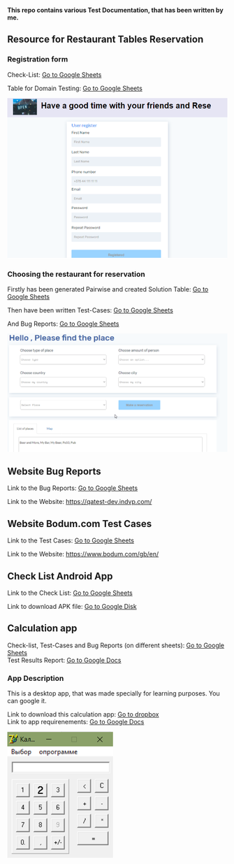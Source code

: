 <b>This repo contains various Test Documentation, that has been written by me.</b>


<h2>Resource for Restaurant Tables Reservation</h2>

<h3>Registration form</h3>
Check-List: <a href="https://docs.google.com/spreadsheets/d/1uoq2un_QyBhD_R9bnfBuDNu6bgut6-20Kl0rO53tRXI/edit?usp=sharing">Go to Google Sheets</a>  

Table for Domain Testing: <a href="https://docs.google.com/spreadsheets/d/1MbqgY4Z7-d_K7NO9FrUE1bzt8n-Hk0yHspo2LNy4SfI/edit?usp=sharing">Go to Google Sheets</a> 


![Image alt](https://github.com/MaximGitmax/Test_Documentation/raw/main/registration_form.png)


<h3> Choosing the restaurant for reservation </h3>

  Firstly has been generated Pairwise and created Solution Table: <a href="https://docs.google.com/spreadsheets/d/1LRUwJ3JlLw2ig5DqxK5mWFlxXr5iUE3VnHW6Ut5BAIA/edit?usp=sharing">Go to Google Sheets</a> 
  
  Then have been written Test-Cases: <a href="https://docs.google.com/spreadsheets/d/1qMvpsotyYVcLXZRTtveOscvm3ickYCAtMgg8h1xcB2k/edit?usp=sharing">Go to Google Sheets</a> 
  
  And Bug Reports: <a href="https://docs.google.com/spreadsheets/d/1JO-uuJU2JCvzRAA8MTU0HY72dZuHAvzDjdWdaVsB4AY/edit?usp=sharing">Go to Google Sheets</a>
  
  ![Image alt](https://github.com/MaximGitmax/Test_Documentation/raw/main/Choosing_rest.png)


<h2>Website Bug Reports</h2>

Link to the Bug Reports: <a href="https://docs.google.com/spreadsheets/d/1wEIh8gXq7caw_pvjjV7GrznZ4SbI42dFR_QAFbACrDg/edit?usp=sharing">Go to Google Sheets</a>

Link to the Website: https://qatest-dev.indvp.com/


<h2>Website Bodum.com Test Cases</h2>

Link to the Test Cases: <a href="https://docs.google.com/spreadsheets/d/1VH2wK45pub5o4yrDLbkutBrjsF0XtW74zrl5VNca__w/edit?usp=sharing">Go to Google Sheets</a>

Link to the Website: https://www.bodum.com/gb/en/



<h2>Check List Android App</h2>

Link to the Check List: <a href="https://docs.google.com/spreadsheets/d/1Dw5EqJVPsL-eJ_giVIOJpRNnGMl0B3AaGz3FxU1-nps/edit?usp=sharing">Go to Google Sheets</a>

Link to download APK file: <a href="https://drive.google.com/file/d/1HTPz10LbBb_vXNlJt_tgXeuipnpgTSd7/view?usp=sharing">Go to Google Disk</a>



<h2>Calculation app</h2>

Check-list, Test-Cases and Bug Reports (on different sheets): <a href="https://docs.google.com/spreadsheets/d/13wlBTFiJtqhuSNBzBA3mvhoRe-J1vteQvJn8xR4IP80/edit?usp=sharing">Go to Google Sheets</a>  
Test Results Report: <a href="https://docs.google.com/document/d/1wJCOYaD-JGn-znJYVMvR0Z_s3F3TKZbxU3EMVIpWTYY/edit?usp=sharing">Go to Google Docs</a>

<h3>App Description</h3>

This is a desktop app, that was made specially for learning purposes. You can google it.

Link to download this calculation app: <a href="https://www.dropbox.com/sh/wsps9gtgtc0dyvh/AAC8bUpyPkZ8rBIuitiKoE8aa?dl=0">Go to dropbox</a>   
Link to app requirenements: <a href="https://docs.google.com/document/d/1loeyTyjU1pK6NvDCj2WB7dpaRbbnWkGb/edit?usp=sharing&ouid=118236792404406729521&rtpof=true&sd=true">Go to Google Docs</a> 

![Image alt](https://github.com/MaximGitmax/Test_Documentation/raw/main/calc.png)
